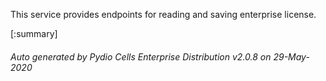 






This service provides endpoints for reading and saving enterprise license.

[:summary]

###### Auto generated by Pydio Cells Enterprise Distribution v2.0.8 on 29-May-2020

